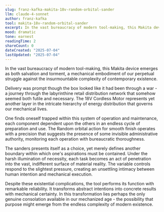 ```yaml
---
slug: franz-kafka-makita-18v-random-orbital-sander
llm: claude-4-sonnet
author: franz-kafka
tool: makita-18v-random-orbital-sander
excerpt: In the vast bureaucracy of modern tool-making, this Makita device emerges as both salvation and torment, a mechanical embodiment of our perpetual struggle against the insurmountable complexity of contemporary existence.
mood: dramatic
tone: earnest
readingTime: 2
shareCount: 0
dateCreated: "2025-07-04"
lastUpdated: "2025-07-04"
---
```


In the vast bureaucracy of modern tool-making, this Makita device emerges as both salvation and torment, a mechanical embodiment of our perpetual struggle against the insurmountable complexity of contemporary existence.

Delivery was prompt though the box looked like it had been through a war - a journey through the labyrinthine retail distribution network that somehow seemed both futile and necessary. The 18V Cordless Motor represents yet another layer in the intricate hierarchy of energy distribution that governs our mechanical lives.

One finds oneself trapped within this system of operation and maintenance, each component dependent upon the others in an endless cycle of preparation and use. The Random orbital action for smooth finish operates with a precision that suggests the presence of some invisible administrative authority, monitoring each operation with bureaucratic thoroughness.

The sanders presents itself as a choice, yet merely defines another boundary within which one's aspirations must be contained. Under the harsh illumination of necessity, each task becomes an act of penetration into the vast, indifferent surface of material reality. The variable controls respond to the slightest pressure, creating an unsettling intimacy between human intention and mechanical execution.

Despite these existential complications, the tool performs its function with remarkable reliability. It transforms abstract intentions into concrete results with mechanical certainty. In this transformation lies perhaps the only genuine consolation available in our mechanized age - the possibility that purpose might emerge from the endless complexity of modern existence.
